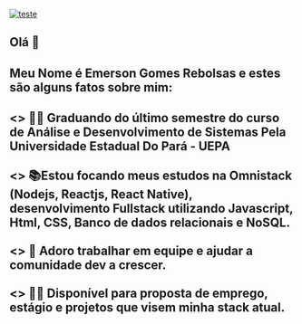 [![teste](https://user-images.githubusercontent.com/37448340/87267194-5a2c8c80-c49d-11ea-95a5-993860580961.png)](https://www.linkedin.com/in/emerson-gomes-rebolsas-949283166/)
##  Olá 🖖
  <h2> Meu Nome é Emerson Gomes Rebolsas e estes são alguns fatos sobre mim: <h2>
<>  👨‍🎓 Graduando do último semestre do curso de Análise e Desenvolvimento de Sistemas Pela Universidade Estadual Do Pará - UEPA</br></br>
<>  📚Estou focando meus estudos na Omnistack (Nodejs, Reactjs, React Native), desenvolvimento Fullstack utilizando <b>Javascript</b>, Html, CSS, Banco de dados relacionais e NoSQL. </br></br>
<>  🤝 Adoro trabalhar em equipe e ajudar a comunidade dev a crescer.<br/> <br/>
<> 🙋‍♂ Disponível para proposta de emprego, estágio e projetos que visem minha stack atual. 

